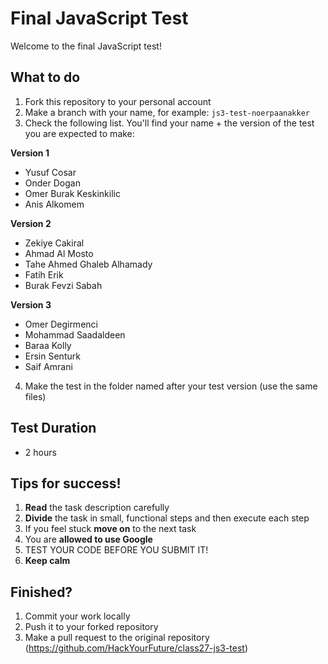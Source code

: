 # Final JavaScript Test

Welcome to the final JavaScript test!

## What to do

1. Fork this repository to your personal account
2. Make a branch with your name, for example: `js3-test-noerpaanakker`
3. Check the following list. You'll find your name + the version of the test you are expected to make:

**Version 1**

- Yusuf Cosar
- Onder Dogan
- Omer Burak Keskinkilic
- Anis Alkomem

**Version 2**

- Zekiye Cakiral
- Ahmad Al Mosto
- Tahe Ahmed Ghaleb Alhamady
- Fatih Erik
- Burak Fevzi Sabah

**Version 3**

- Omer Degirmenci
- Mohammad Saadaldeen
- Baraa Kolly
- Ersin Senturk
- Saif Amrani

4. Make the test in the folder named after your test version (use the same files)

## Test Duration

- 2 hours

## Tips for success!

1. **Read** the task description carefully
2. **Divide** the task in small, functional steps and then execute each step
3. If you feel stuck **move on** to the next task
4. You are **allowed to use Google**
5. TEST YOUR CODE BEFORE YOU SUBMIT IT!
6. **Keep calm**

## Finished?

1. Commit your work locally
2. Push it to your forked repository
3. Make a pull request to the original repository (https://github.com/HackYourFuture/class27-js3-test)
